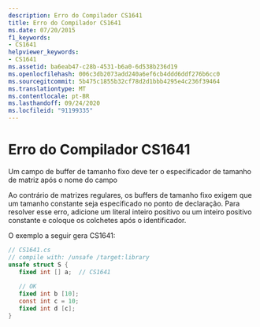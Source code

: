 ```yaml
---
description: Erro do Compilador CS1641
title: Erro do Compilador CS1641
ms.date: 07/20/2015
f1_keywords:
- CS1641
helpviewer_keywords:
- CS1641
ms.assetid: ba6eab47-c28b-4531-b6a0-6d538b236d19
ms.openlocfilehash: 006c3db2073add240a6ef6cb4ddd6ddf276b6cc0
ms.sourcegitcommit: 5b475c1855b32cf78d2d1bbb4295e4c236f39464
ms.translationtype: MT
ms.contentlocale: pt-BR
ms.lasthandoff: 09/24/2020
ms.locfileid: "91199335"
---
```

# <a name="compiler-error-cs1641"></a>Erro do Compilador CS1641

Um campo de buffer de tamanho fixo deve ter o especificador de tamanho de matriz após o nome do campo  
  
 Ao contrário de matrizes regulares, os buffers de tamanho fixo exigem que um tamanho constante seja especificado no ponto de declaração. Para resolver esse erro, adicione um literal inteiro positivo ou um inteiro positivo constante e coloque os colchetes após o identificador.  
  
 O exemplo a seguir gera CS1641:  
  
```csharp  
// CS1641.cs  
// compile with: /unsafe /target:library  
unsafe struct S {  
   fixed int [] a;  // CS1641  
  
   // OK  
   fixed int b [10];  
   const int c = 10;  
   fixed int d [c];  
}  
```
